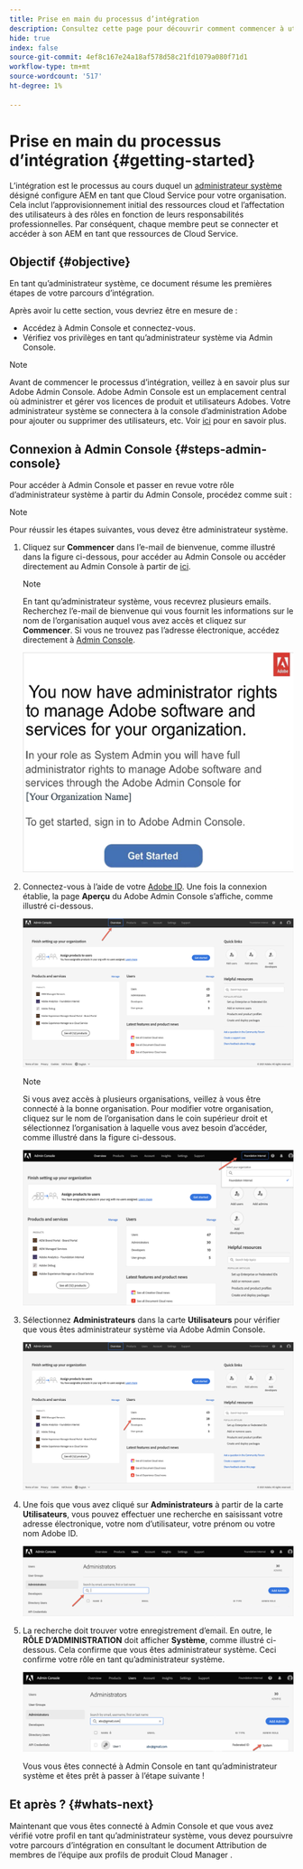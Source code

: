 ```yaml
---
title: Prise en main du processus d’intégration
description: Consultez cette page pour découvrir comment commencer à utiliser le parcours d’intégration
hide: true
index: false
source-git-commit: 4ef8c167e24a18af578d58c21fd1079a080f71d1
workflow-type: tm+mt
source-wordcount: '517'
ht-degree: 1%

---
```


# Prise en main du processus d’intégration {#getting-started}

L’intégration est le processus au cours duquel un [administrateur système](https://experienceleague.adobe.com/docs/experience-manager-cloud-service/onboarding/onboarding-concepts/system-administrator.html?lang=en) désigné configure AEM en tant que Cloud Service pour votre organisation. Cela inclut l’approvisionnement initial des ressources cloud et l’affectation des utilisateurs à des rôles en fonction de leurs responsabilités professionnelles. Par conséquent, chaque membre peut se connecter et accéder à son AEM en tant que ressources de Cloud Service.

## Objectif {#objective}

En tant qu’administrateur système, ce document résume les premières étapes de votre parcours d’intégration.

Après avoir lu cette section, vous devriez être en mesure de :

* Accédez à Admin Console et connectez-vous.
* Vérifiez vos privilèges en tant qu’administrateur système via Admin Console.

>[!NOTE]
>Avant de commencer le processus d’intégration, veillez à en savoir plus sur Adobe Admin Console. Adobe Admin Console est un emplacement central où administrer et gérer vos licences de produit et utilisateurs Adobes. Votre administrateur système se connectera à la console d’administration Adobe pour ajouter ou supprimer des utilisateurs, etc. Voir [ici](https://experienceleague.adobe.com/docs/experience-manager-cloud-service/onboarding/onboarding-concepts/admin-console.html?lang=en) pour en savoir plus.


## Connexion à Admin Console {#steps-admin-console}

Pour accéder à Admin Console et passer en revue votre rôle d’administrateur système à partir du Admin Console, procédez comme suit :

>[!NOTE]
>Pour réussir les étapes suivantes, vous devez être administrateur système.

1. Cliquez sur **Commencer** dans l’e-mail de bienvenue, comme illustré dans la figure ci-dessous, pour accéder au Admin Console ou accéder directement au Admin Console à partir de [ici](https://adminconsole.adobe.com).

   >[!NOTE]
   >En tant qu’administrateur système, vous recevrez plusieurs emails. Recherchez l’e-mail de bienvenue qui vous fournit les informations sur le nom de l’organisation auquel vous avez accès et cliquez sur **Commencer**. Si vous ne trouvez pas l’adresse électronique, accédez directement à [Admin Console](https://adminconsole.adobe.com/).

   ![](/help/onboarding/onboarding-journey/assets/sys-admin-getstarted.png)

1. Connectez-vous à l’aide de votre [Adobe ID](https://experienceleague.adobe.com/docs/experience-manager-cloud-service/onboarding/onboarding-concepts/adobe-id.html?lang=en). Une fois la connexion établie, la page **Aperçu** du Adobe Admin Console s’affiche, comme illustré ci-dessous.

   ![](/help/onboarding/onboarding-journey/assets/get-started1.png)

   >[!NOTE]
   >Si vous avez accès à plusieurs organisations, veillez à vous être connecté à la bonne organisation. Pour modifier votre organisation, cliquez sur le nom de l’organisation dans le coin supérieur droit et sélectionnez l’organisation à laquelle vous avez besoin d’accéder, comme illustré dans la figure ci-dessous.

   ![](/help/onboarding/onboarding-journey/assets/admin-console-orgswitch.png)

1. Sélectionnez **Administrateurs** dans la carte **Utilisateurs** pour vérifier que vous êtes administrateur système via Adobe Admin Console.

   ![](/help/onboarding/onboarding-journey/assets/get-started2.png)

1. Une fois que vous avez cliqué sur **Administrateurs** à partir de la carte **Utilisateurs**, vous pouvez effectuer une recherche en saisissant votre adresse électronique, votre nom d’utilisateur, votre prénom ou votre nom Adobe ID.

   ![](/help/onboarding/onboarding-journey/assets/get-started3.png)

1. La recherche doit trouver votre enregistrement d’email. En outre, le **RÔLE D’ADMINISTRATION** doit afficher **Système**, comme illustré ci-dessous. Cela confirme que vous êtes administrateur système. Ceci confirme votre rôle en tant qu’administrateur système.

   ![](/help/onboarding/onboarding-journey/assets/get-started4.png)

   Vous vous êtes connecté à Admin Console en tant qu’administrateur système et êtes prêt à passer à l’étape suivante !

## Et après ? {#whats-next}

Maintenant que vous êtes connecté à Admin Console et que vous avez vérifié votre profil en tant qu’administrateur système, vous devez poursuivre votre parcours d’intégration en consultant le document Attribution de membres de l’équipe aux profils de produit Cloud Manager .

